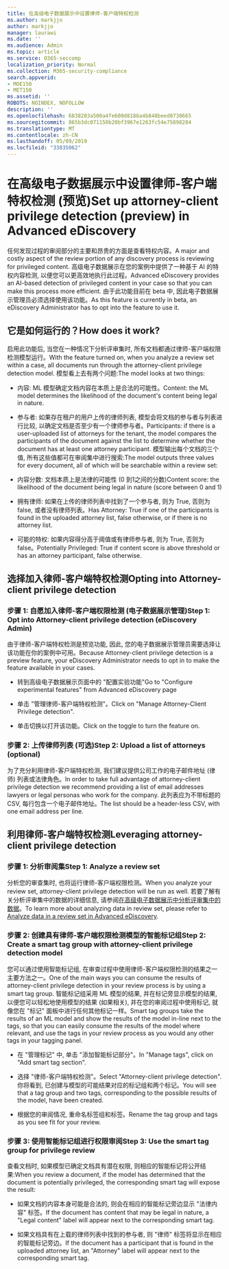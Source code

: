 ```yaml
---
title: 在高级电子数据展示中设置律师-客户端特权检测
ms.author: markjjo
author: markjjo
manager: laurawi
ms.date: ''
ms.audience: Admin
ms.topic: article
ms.service: O365-seccomp
localization_priority: Normal
ms.collection: M365-security-compliance
search.appverid:
- MOE150
- MET150
ms.assetid: ''
ROBOTS: NOINDEX, NOFOLLOW
description: ''
ms.openlocfilehash: 6838203a500a4fe600d8186a4b848beed0730665
ms.sourcegitcommit: 865b3dc071150b20bf3967e1263fc54e75898284
ms.translationtype: MT
ms.contentlocale: zh-CN
ms.lasthandoff: 05/09/2019
ms.locfileid: "33835062"
---
```

# <a name="set-up-attorney-client-privilege-detection-preview-in-advanced-ediscovery"></a><span data-ttu-id="a3dc4-102">在高级电子数据展示中设置律师-客户端特权检测 (预览)</span><span class="sxs-lookup"><span data-stu-id="a3dc4-102">Set up attorney-client privilege detection (preview) in Advanced eDiscovery</span></span>

<span data-ttu-id="a3dc4-103">任何发现过程的审阅部分的主要和昂贵的方面是查看特权内容。</span><span class="sxs-lookup"><span data-stu-id="a3dc4-103">A major and costly aspect of the review portion of any discovery process is reviewing for privileged content.</span></span> <span data-ttu-id="a3dc4-104">高级电子数据展示在您的案例中提供了一种基于 AI 的特权内容检测, 以便您可以更高效地执行此过程。</span><span class="sxs-lookup"><span data-stu-id="a3dc4-104">Advanced eDiscovery provides an AI-based detection of privileged content in your case so that you can make this process more efficient.</span></span> <span data-ttu-id="a3dc4-105">由于此功能目前在 beta 中, 因此电子数据展示管理员必须选择使用该功能。</span><span class="sxs-lookup"><span data-stu-id="a3dc4-105">As this feature is currently in beta, an eDiscovery Administrator has to opt into the feature to use it.</span></span>

## <a name="how-does-it-work"></a><span data-ttu-id="a3dc4-106">它是如何运行的？</span><span class="sxs-lookup"><span data-stu-id="a3dc4-106">How does it work?</span></span>

<span data-ttu-id="a3dc4-107">启用此功能后, 当您在一种情况下分析评审集时, 所有文档都通过律师-客户端权限检测模型运行。</span><span class="sxs-lookup"><span data-stu-id="a3dc4-107">With the feature turned on, when you analyze a review set within a case, all documents run through the attorney-client privilege detection model.</span></span> <span data-ttu-id="a3dc4-108">模型看上去有两个问题:</span><span class="sxs-lookup"><span data-stu-id="a3dc4-108">The model looks at two things:</span></span>

- <span data-ttu-id="a3dc4-109">内容: ML 模型确定文档内容在本质上是合法的可能性。</span><span class="sxs-lookup"><span data-stu-id="a3dc4-109">Content: the ML model determines the likelihood of the document's content being legal in nature.</span></span>

- <span data-ttu-id="a3dc4-110">参与者: 如果存在租户的用户上传的律师列表, 模型会将文档的参与者与列表进行比较, 以确定文档是否至少有一个律师参与者。</span><span class="sxs-lookup"><span data-stu-id="a3dc4-110">Participants: if there is a user-uploaded list of attorneys for the tenant, the model compares the participants of the document against the list to determine whether the document has at least one attorney participant.</span></span>
<span data-ttu-id="a3dc4-111">模型输出每个文档的三个值, 所有这些值都可在审阅集中进行搜索:</span><span class="sxs-lookup"><span data-stu-id="a3dc4-111">The model outputs three values for every document, all of which will be searchable within a review set:</span></span>

- <span data-ttu-id="a3dc4-112">内容分数: 文档本质上是法律的可能性 (0 到1之间的分数)</span><span class="sxs-lookup"><span data-stu-id="a3dc4-112">Content score: the likelihood of the document being legal in nature (score between 0 and 1)</span></span>

- <span data-ttu-id="a3dc4-113">拥有律师: 如果在上传的律师列表中找到了一个参与者, 则为 True, 否则为 false, 或者没有律师列表。</span><span class="sxs-lookup"><span data-stu-id="a3dc4-113">Has Attorney: True if one of the participants is found in the uploaded attorney list, false otherwise, or if there is no attorney list.</span></span>

-  <span data-ttu-id="a3dc4-114">可能的特权: 如果内容得分高于阈值或有律师参与者, 则为 True, 否则为 false。</span><span class="sxs-lookup"><span data-stu-id="a3dc4-114">Potentially Privileged: True if content score is above threshold or has an attorney participant, false otherwise.</span></span>

## <a name="opting-into-attorney-client-privilege-detection"></a><span data-ttu-id="a3dc4-115">选择加入律师-客户端特权检测</span><span class="sxs-lookup"><span data-stu-id="a3dc4-115">Opting into Attorney-client privilege detection</span></span>

### <a name="step-1-opt-into-attorney-client-privilege-detection-ediscovery-admin"></a><span data-ttu-id="a3dc4-116">步骤 1: 自愿加入律师-客户端权限检测 (电子数据展示管理)</span><span class="sxs-lookup"><span data-stu-id="a3dc4-116">Step 1: Opt into Attorney-client privilege detection (eDiscovery Admin)</span></span>

<span data-ttu-id="a3dc4-117">由于律师-客户端特权检测是预览功能, 因此, 您的电子数据展示管理员需要选择让该功能在你的案例中可用。</span><span class="sxs-lookup"><span data-stu-id="a3dc4-117">Because Attorney-client privilege detection is a preview feature, your eDiscovery Administrator needs to opt in to make the feature available in your cases.</span></span>

- <span data-ttu-id="a3dc4-118">转到高级电子数据展示页面中的 "配置实验功能"</span><span class="sxs-lookup"><span data-stu-id="a3dc4-118">Go to "Configure experimental features" from Advanced eDiscovery page</span></span>

- <span data-ttu-id="a3dc4-119">单击 "管理律师-客户端特权检测"。</span><span class="sxs-lookup"><span data-stu-id="a3dc4-119">Click on "Manage Attorney-Client Privilege detection".</span></span>

- <span data-ttu-id="a3dc4-120">单击切换以打开该功能。</span><span class="sxs-lookup"><span data-stu-id="a3dc4-120">Click on the toggle to turn the feature on.</span></span>

### <a name="step-2-upload-a-list-of-attorneys-optional"></a><span data-ttu-id="a3dc4-121">步骤 2: 上传律师列表 (可选)</span><span class="sxs-lookup"><span data-stu-id="a3dc4-121">Step 2: Upload a list of attorneys (optional)</span></span>

<span data-ttu-id="a3dc4-122">为了充分利用律师-客户端特权检测, 我们建议提供公司工作的电子邮件地址 (律师) 列表或法律角色。</span><span class="sxs-lookup"><span data-stu-id="a3dc4-122">In order to take full advantage of attorney-client privilege detection we recommend providing a list of email addresses lawyers or legal personas who work for the company.</span></span> <span data-ttu-id="a3dc4-123">此列表应为不带标题的 CSV, 每行包含一个电子邮件地址。</span><span class="sxs-lookup"><span data-stu-id="a3dc4-123">The list should be a header-less CSV, with one email address per line.</span></span>

## <a name="leveraging-attorney-client-privilege-detection"></a><span data-ttu-id="a3dc4-124">利用律师-客户端特权检测</span><span class="sxs-lookup"><span data-stu-id="a3dc4-124">Leveraging attorney-client privilege detection</span></span> 

### <a name="step-1-analyze-a-review-set"></a><span data-ttu-id="a3dc4-125">步骤 1: 分析审阅集</span><span class="sxs-lookup"><span data-stu-id="a3dc4-125">Step 1: Analyze a review set</span></span>

<span data-ttu-id="a3dc4-126">分析您的审查集时, 也将运行律师-客户端权限检测。</span><span class="sxs-lookup"><span data-stu-id="a3dc4-126">When you analyze your review set, attorney-client privilege detection will be run as well.</span></span> <span data-ttu-id="a3dc4-127">若要了解有关分析评审集中的数据的详细信息, 请参阅[在高级电子数据展示中分析评审集中的数据](analyzing-data-in-review-set.md)。</span><span class="sxs-lookup"><span data-stu-id="a3dc4-127">To learn more about analyzing data in review set, please refer to [Analyze data in a review set in Advanced eDiscovery](analyzing-data-in-review-set.md).</span></span>

### <a name="step-2-create-a-smart-tag-group-with-attorney-client-privilege-detection-model"></a><span data-ttu-id="a3dc4-128">步骤 2: 创建具有律师-客户端权限检测模型的智能标记组</span><span class="sxs-lookup"><span data-stu-id="a3dc4-128">Step 2: Create a smart tag group with attorney-client privilege detection model</span></span>

<span data-ttu-id="a3dc4-129">您可以通过使用智能标记组, 在审查过程中使用律师-客户端权限检测的结果之一主要方法之一。</span><span class="sxs-lookup"><span data-stu-id="a3dc4-129">One of the main ways you can consume the results of attorney-client privilege detection in your review process is by using a smart tag group.</span></span> <span data-ttu-id="a3dc4-130">智能标记组采用 ML 模型的结果, 并在标记旁显示模型的结果, 以便您可以轻松地使用模型的结果 (如果相关), 并在您的审阅过程中使用标记, 就像您在 "标记" 面板中进行任何其他标记一样。</span><span class="sxs-lookup"><span data-stu-id="a3dc4-130">Smart tag groups take the results of an ML model and show the results of the model in-line next to the tags, so that you can easily consume the results of the model where relevant, and use the tags in your review process as you would any other tags in your tagging panel.</span></span>

- <span data-ttu-id="a3dc4-131">在 "管理标记" 中, 单击 "添加智能标记部分"。</span><span class="sxs-lookup"><span data-stu-id="a3dc4-131">In "Manage tags", click on "Add smart tag section".</span></span>

- <span data-ttu-id="a3dc4-132">选择 "律师-客户端特权检测"。</span><span class="sxs-lookup"><span data-stu-id="a3dc4-132">Select "Attorney-client privilege detection".</span></span> <span data-ttu-id="a3dc4-133">你将看到, 已创建与模型的可能结果对应的标记组和两个标记。</span><span class="sxs-lookup"><span data-stu-id="a3dc4-133">You will see that a tag group and two tags, corresponding to the possible results of the model, have been created.</span></span>

- <span data-ttu-id="a3dc4-134">根据您的审阅情况, 重命名标签组和标签。</span><span class="sxs-lookup"><span data-stu-id="a3dc4-134">Rename the tag group and tags as you see fit for your review.</span></span>

### <a name="step-3-use-the-smart-tag-group-for-privilege-review"></a><span data-ttu-id="a3dc4-135">步骤 3: 使用智能标记组进行权限审阅</span><span class="sxs-lookup"><span data-stu-id="a3dc4-135">Step 3: Use the smart tag group for privilege review</span></span>

<span data-ttu-id="a3dc4-136">查看文档时, 如果模型已确定文档具有潜在权限, 则相应的智能标记将公开结果:</span><span class="sxs-lookup"><span data-stu-id="a3dc4-136">When you review a document, if the model has determined that the document is potentially privileged, the corresponding smart tag will expose the result:</span></span>

- <span data-ttu-id="a3dc4-137">如果文档的内容本身可能是合法的, 则会在相应的智能标记旁边显示 "法律内容" 标签。</span><span class="sxs-lookup"><span data-stu-id="a3dc4-137">If the document has content that may be legal in nature, a "Legal content" label will appear next to the corresponding smart tag.</span></span>

- <span data-ttu-id="a3dc4-138">如果文档具有在上载的律师列表中找到的参与者, 则 "律师" 标签将显示在相应的智能标记旁边。</span><span class="sxs-lookup"><span data-stu-id="a3dc4-138">If the document has a participant that is found in the uploaded attorney list, an "Attorney" label will appear next to the corresponding smart tag.</span></span>